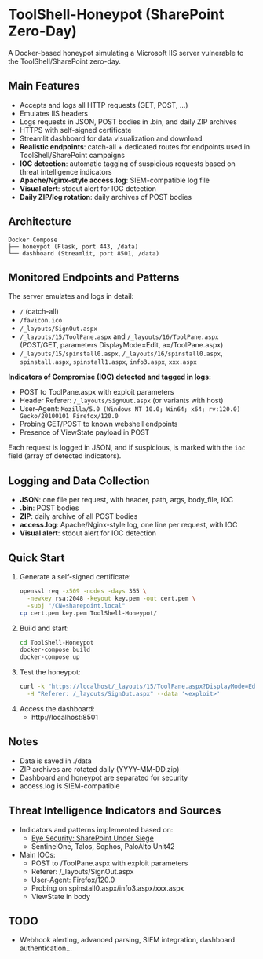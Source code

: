 # ToolShell-Honeypot (SharePoint Zero-Day)

A Docker-based honeypot simulating a Microsoft IIS server vulnerable to the ToolShell/SharePoint zero-day.

## Main Features
- Accepts and logs all HTTP requests (GET, POST, ...)
- Emulates IIS headers
- Logs requests in JSON, POST bodies in .bin, and daily ZIP archives
- HTTPS with self-signed certificate
- Streamlit dashboard for data visualization and download
- **Realistic endpoints**: catch-all + dedicated routes for endpoints used in ToolShell/SharePoint campaigns
- **IOC detection**: automatic tagging of suspicious requests based on threat intelligence indicators
- **Apache/Nginx-style access.log**: SIEM-compatible log file
- **Visual alert**: stdout alert for IOC detection
- **Daily ZIP/log rotation**: daily archives of POST bodies

## Architecture

```
Docker Compose
├── honeypot (Flask, port 443, /data)
└── dashboard (Streamlit, port 8501, /data)
```

## Monitored Endpoints and Patterns

The server emulates and logs in detail:
- `/` (catch-all)
- `/favicon.ico`
- `/_layouts/SignOut.aspx`
- `/_layouts/15/ToolPane.aspx` and `/_layouts/16/ToolPane.aspx` (POST/GET, parameters DisplayMode=Edit, a=/ToolPane.aspx)
- `/_layouts/15/spinstall0.aspx`, `/_layouts/16/spinstall0.aspx`, `spinstall.aspx`, `spinstall1.aspx`, `info3.aspx`, `xxx.aspx`

**Indicators of Compromise (IOC) detected and tagged in logs:**
- POST to ToolPane.aspx with exploit parameters
- Header Referer: `/_layouts/SignOut.aspx` (or variants with host)
- User-Agent: `Mozilla/5.0 (Windows NT 10.0; Win64; x64; rv:120.0) Gecko/20100101 Firefox/120.0`
- Probing GET/POST to known webshell endpoints
- Presence of ViewState payload in POST

Each request is logged in JSON, and if suspicious, is marked with the `ioc` field (array of detected indicators).

## Logging and Data Collection
- **JSON**: one file per request, with header, path, args, body_file, IOC
- **.bin**: POST bodies
- **ZIP**: daily archive of all POST bodies
- **access.log**: Apache/Nginx-style log, one line per request, with IOC
- **Visual alert**: stdout alert for IOC detection

## Quick Start

1. Generate a self-signed certificate:
   ```bash
   openssl req -x509 -nodes -days 365 \
     -newkey rsa:2048 -keyout key.pem -out cert.pem \
     -subj "/CN=sharepoint.local"
   cp cert.pem key.pem ToolShell-Honeypot/
   ```
2. Build and start:
   ```bash
   cd ToolShell-Honeypot
   docker-compose build
   docker-compose up
   ```
3. Test the honeypot:
   ```bash
   curl -k "https://localhost/_layouts/15/ToolPane.aspx?DisplayMode=Edit&a=/ToolPane.aspx" -X POST \
     -H "Referer: /_layouts/SignOut.aspx" --data '<exploit>'
   ```
4. Access the dashboard:
   - http://localhost:8501

## Notes
- Data is saved in ./data
- ZIP archives are rotated daily (YYYY-MM-DD.zip)
- Dashboard and honeypot are separated for security
- access.log is SIEM-compatible

## Threat Intelligence Indicators and Sources
- Indicators and patterns implemented based on:
  - [Eye Security: SharePoint Under Siege](https://research.eye.security/sharepoint-under-siege/)
  - SentinelOne, Talos, Sophos, PaloAlto Unit42
- Main IOCs:
  - POST to /ToolPane.aspx with exploit parameters
  - Referer: /_layouts/SignOut.aspx
  - User-Agent: Firefox/120.0
  - Probing on spinstall0.aspx/info3.aspx/xxx.aspx
  - ViewState in body

## TODO
- Webhook alerting, advanced parsing, SIEM integration, dashboard authentication... 